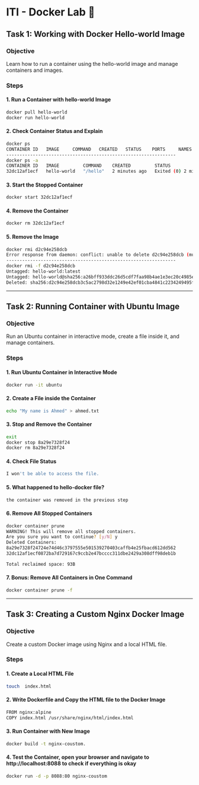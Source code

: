 # ITI - Docker Lab 🐋

## Task 1: Working with Docker Hello-world Image
### Objective
Learn how to run a container using the hello-world image and manage containers and images.

### Steps
#### 1. Run a Container with hello-world Image
```bash
docker pull hello-world
docker run hello-world
```
#### 2. Check Container Status and Explain
```bash
docker ps
CONTAINER ID   IMAGE     COMMAND   CREATED   STATUS    PORTS     NAMES
----------------------------------------------------------------
docker ps -a
CONTAINER ID   IMAGE         COMMAND    CREATED         STATUS                     PORTS     NAMES
32dc12af1ecf   hello-world   "/hello"   2 minutes ago   Exited (0) 2 minutes ago             goofy_mayer
```
#### 3. Start the Stopped Container
```bash
docker start 32dc12af1ecf
```
#### 4. Remove the Container
```bash
docker rm 32dc12af1ecf
```
#### 5. Remove the Image
```bash
docker rmi d2c94e258dcb
Error response from daemon: conflict: unable to delete d2c94e258dcb (must be forced) - image is being used by stopped container 32dc12af1ecf
----------------------------------------------------------------
docker rmi -f d2c94e258dcb
Untagged: hello-world:latest
Untagged: hello-world@sha256:a26bff933ddc26d5cdf7faa98b4ae1e3ec20c4985e6f87ac0973052224d24302
Deleted: sha256:d2c94e258dcb3c5ac2798d32e1249e42ef01cba4841c2234249495f87264ac5a    
```
---

## Task 2: Running Container with Ubuntu Image
### Objective
Run an Ubuntu container in interactive mode, create a file inside it, and manage containers.

### Steps
#### 1. Run Ubuntu Container in Interactive Mode
```bash
docker run -it ubuntu
```
#### 2. Create a File inside the Container
```bash
echo "My name is Ahmed" > ahmed.txt
```
#### 3. Stop and Remove the Container
```bash
exit
docker stop 8a29e7328f24
docker rm 8a29e7328f24
```
#### 4. Check File Status
```bash
I won't be able to access the file.
```
#### 5. What happened to hello-docker file?
```bash
the container was removed in the previous step
```
#### 6. Remove All Stopped Containers
```bash
docker container prune
WARNING! This will remove all stopped containers.
Are you sure you want to continue? [y/N] y
Deleted Containers:
8a29e7328f24724e74d46c3797555e501539270403caffb4e25fbacd612dd562
32dc12af1ecf0872ba7d729167c9ccb2e47bcccc311dbe2429a308dff98deb1b

Total reclaimed space: 93B
```
#### 7. Bonus: Remove All Containers in One Command
```bash
docker container prune -f
```

---
## Task 3: Creating a Custom Nginx Docker Image
### Objective
Create a custom Docker image using Nginx and a local HTML file.

### Steps
#### 1. Create a Local HTML File
```bash
touch  index.html
```
#### 2. Write Dockerfile and Copy the HTML file to the Docker Image
```bash
FROM nginx:alpine
COPY index.html /usr/share/nginx/html/index.html
```
#### 3. Run Container with New Image
```bash
docker build -t nginx-coustom.
```

#### 4. Test the Container, open your browser and navigate to http://localhost:8088 to check if everything is okay
```bash
docker run -d -p 8088:80 nginx-coustom
```

